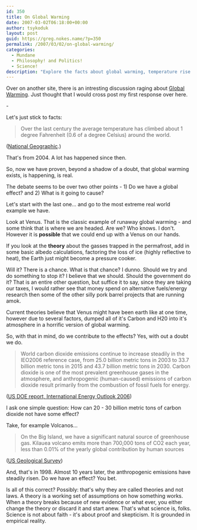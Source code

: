 ```yaml
---
id: 350
title: On Global Warming
date: 2007-03-02T06:18:00+00:00
author: tsykoduk
layout: post
guid: https://greg.nokes.name/?p=350
permalink: /2007/03/02/on-global-warming/
categories:
  - Mundane
  - Philosophy! and Politics!
  - Science!
description: "Explore the facts about global warming, temperature rise evidence, and potential climate change scenarios including runaway greenhouse effects and practical solutions for our planet's future."
---
```

<p>Over on another site, there is an intresting discussion raging about <a href="http://www.nwgamers.org/ForumsPro/viewtopic/t=1284.html">Global Warming</a>. Just thought that I would cross post my first response over here.</p>


<p>-</p>


<p>Let's just stick to facts:</p>


<blockquote>Over the last century the average temperature has climbed about 1 degree Fahrenheit (0.6 of a degree Celsius) around the world.</blockquote> (<a href="http://news.nationalgeographic.com/news/2004/12/1206_041206_global_warming.html">National Geographic</a>.)

<p>That's from 2004. A lot has happened since then.</p>


<p>So, now we have proven, beyond a shadow of a doubt, that global warming exists, is happening, is real.</p>


<p>The debate seems to be over two other points - 1) Do we have a global effect? and 2) What is it going to cause?</p>


<p>Let's start with the last one... and go to the most extreme real world example we have.</p>


<p>Look at Venus. That is the classic example of runaway global warming - and some think that is where we are headed. Are we? Who knows. I don't. However it is <strong>possible</strong> that we could end up with a Venus on our hands.</p>


<p>If you look at the <strong>theory</strong> about the gasses trapped in the permafrost, add in some basic albedo calculations, factoring the loss of ice (highly reflective to heat), the Earth just might become a pressure cooker.</p>


<p>Will it? There is a chance. What is that chance? I dunno. Should we try and do something to stop it? I believe that we should. Should the government do it? That is an entire other question, but suffice it to say, since they are taking our taxes, I would rather see that money spend on alternative fuels/energy research then some of the other silly pork barrel projects that are running amok.</p>


<p>Current theories believe that Venus might have been earth like at one time, however due to several factors, dumped all of it's Carbon and <span class="caps">H20</span> into it's atmosphere in a horrific version of global warming.</p>


<p>So, with that in mind, do we contribute to the effects? Yes, with out a doubt we do.</p>


<blockquote>World carbon dioxide emissions continue to increase steadily in the <span class="caps">IEO2006</span> reference case, from 25.0 billion metric tons in 2003 to 33.7 billion metric tons in 2015 and 43.7 billion metric tons in 2030. Carbon dioxide is one of the most prevalent greenhouse gases in the atmosphere, and anthropogenic (human-caused) emissions of carbon dioxide result primarily from the combustion of fossil fuels for energy.</blockquote>
(<a href="http://www.eia.doe.gov/oiaf/ieo/highlights.html"><span class="caps">US DOE</span> report, International Energy Outlook 2006</a>)

<p>I ask one simple question: How can 20 - 30 billion metric tons of carbon dioxide not have some effect?</p>


<p>Take, for example Volcanos...</p>


<blockquote>On the Big Island, we have a significant natural source of greenhouse gas. Kilauea volcano emits more than 700,000 tons of <span class="caps">CO2</span> each year, less than 0.01% of the yearly global contribution by human sources</blockquote>
(<a href="http://hvo.wr.usgs.gov/volcanowatch/1998/98_10_22.html">US Geological Survey</a>)

<p>And, that's in 1998. Almost 10 years later, the anthropogenic emissions have steadily risen. Do we have an effect? You bet.</p>


<p>Is all of this correct? Possibly: that's why they are called theories and not laws. A theory is a working set of assumptions on how something works. When a theory breaks because of new evidence or what ever, you either change the theory or discard it and start anew. That's what science is, folks. Science is not about faith - it's about proof and skepticism. It is grounded in empirical reality.</p>